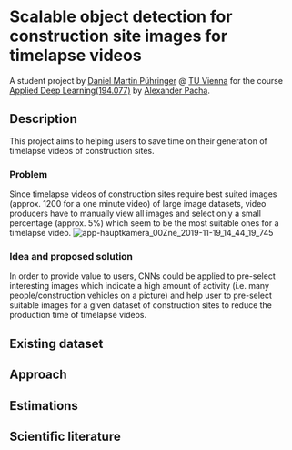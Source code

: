 # Scalable object detection for construction site images for timelapse videos
A student project by [Daniel Martin Pühringer](dapinger.at/cv) @ [TU Vienna](https://informatics.tuwien.ac.at/) for the course [Applied Deep Learning(194.077)](https://tiss.tuwien.ac.at/course/educationDetails.xhtml?dswid=9885&dsrid=874&semester=2025W&courseNr=194077) by [Alexander Pacha](https://www.linkedin.com/in/apacha/).

## Description
This project aims to helping users to save time on their generation of timelapse videos of construction sites.

### Problem
Since timelapse videos of construction sites require best suited images (approx. 1200 for a one minute video) of large image datasets, video producers have to manually view all images and select only a small percentage (approx. 5%) which seem to be the most suitable ones for a timelapse video.
![app-hauptkamera_00Zne_2019-11-19_14_44_19_745](https://github.com/user-attachments/assets/4cae9512-cd29-4c16-bc21-a32450c9add4)

### Idea and proposed solution
In order to provide value to users, CNNs could be applied to pre-select interesting images which indicate a high amount of activity (i.e. many people/construction vehicles on a picture) and help user to pre-select suitable images for a given dataset of construction sites to reduce the production time of timelapse videos.

## Existing dataset

## Approach

## Estimations

## Scientific literature
